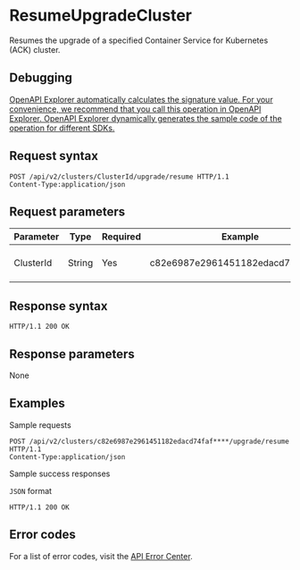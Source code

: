 # ResumeUpgradeCluster

Resumes the upgrade of a specified Container Service for Kubernetes \(ACK\) cluster.

## Debugging

[OpenAPI Explorer automatically calculates the signature value. For your convenience, we recommend that you call this operation in OpenAPI Explorer. OpenAPI Explorer dynamically generates the sample code of the operation for different SDKs.](https://api.aliyun.com/#product=CS&api=ResumeUpgradeCluster&type=ROA&version=2015-12-15)

## Request syntax

```
POST /api/v2/clusters/ClusterId/upgrade/resume HTTP/1.1
Content-Type:application/json
```

## Request parameters

|Parameter|Type|Required|Example|Description|
|---------|----|--------|-------|-----------|
|ClusterId|String|Yes|c82e6987e2961451182edacd74faf\*\*\*\*|The ID of the ACK cluster. |

## Response syntax

```
HTTP/1.1 200 OK
```

## Response parameters

None

## Examples

Sample requests

```
POST /api/v2/clusters/c82e6987e2961451182edacd74faf****/upgrade/resume HTTP/1.1 
Content-Type:application/json
```

Sample success responses

`JSON` format

```
HTTP/1.1 200 OK
```

## Error codes

For a list of error codes, visit the [API Error Center](https://error-center.alibabacloud.com/status/product/CS).

